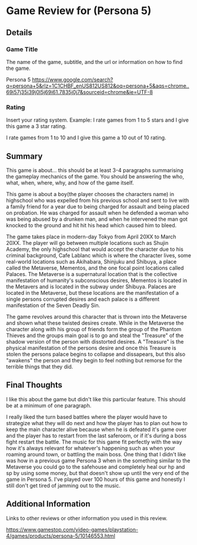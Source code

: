 # Game Review for (Persona 5)

## Details

### Game Title
The name of the game, subtitle, and the url or information on how to find the game.

Persona 5 
https://www.google.com/search?q=persona+5&rlz=1C1CHBF_enUS812US812&oq=persona+5&aqs=chrome..69i57j35i39j0l5j69i61.7835j0j7&sourceid=chrome&ie=UTF-8

### Rating
Insert your rating system. Example: I rate games from 1 to 5 stars and I give this game a 3 star rating.

I rate games from 1 to 10 and I give this game a 10 out of 10 rating.

## Summary
This game is about... this should be at least 3-4 paragraphs summarising the gameplay mechanics of the game. You should be answering the who, what, when, where, why, and how of the game itself.

This game is about a boy(the player chooses the characters name) in highschool who was expelled from his previous school and sent to live with a family friend for a year due to being charged for assault and being placed on probation. 
He was charged for assault when he defended a woman who was being abused by a drunken man, and when he intervened the man got knocked to the ground and hit hit his head which caused him to bleed.

The game takes place in modern-day Tokyo from April 20XX to March 20XX. The player will go between multiple locations such as Shujin Academy, the only highschool that would accept the character due to his criminal background, Cafe Lablanc which is where the character lives, some real-world locations such as Akihabara, Shinjuku and Shibuya, a place called the Metaverse, Mementos, and the one focal point locations called Palaces. 
The Metaverse is a supernatural location that is the collective manifestation of humanity's subconscious desires, Mementos is located in the Metavers and is located in the subway under Shibuya. Palaces are located in the Metaverse, but these locations are the manifestation of a single persons corrupted desires and each palace is a different manifestation of the Seven Deadly Sin.

The game revolves around this character that is thrown into the Metaverse and shown what these twisted desires create. While in the Metaverse the character along with his group of friends form the group of the Phantom Thieves and the groups main goal is to go and steal the "Treasure" of the shadow version of the person with disstorted desires. 
A "Treasure" is the physical manifestation of the persons desire and once this Treasure is stolen the persons palace begins to collapse and dissapears, but this also "awakens" the person and they begin to feel nothing but remorse for the terrible things that they did.

## Final Thoughts
I like this about the game but didn't like this particular feature. This should be at a minimum of one paragraph.

I really liked the turn based battles where the player would have to strategize what they will do next and how the player has to plan out how to keep the main character alive because when he is defeated it's game over and the player has to restart from the last saferoom, or if it's during a boss fight restart the battle. 
The music for this game fit perfectly with the way how it's always relevant for whatever's happening such as when your roaming around town, or battling the main boss. One thing that I didn't like was how in a previous game Persona 3 when in the something similar to the Metaverse you could go to the safehouse and completely heal our hp and sp by using some money, but that doesn't show up until the very end of the game in Persona 5. I've played over 100 hours of this game and honestly I still don't get tired of jamming out to the music.

## Additional Information
Links to other reviews or other information you used in this review.

https://www.gamestop.com/video-games/playstation-4/games/products/persona-5/10146553.html
